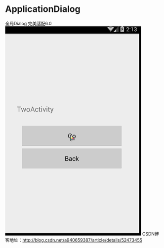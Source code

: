 # ApplicationDialog
全局Dialog 完美适配6.0
![点击](https://github.com/yudehai0204/ImageCache/blob/master/Logo/dialog.gif)
CSDN博客地址：http://blog.csdn.net/a940659387/article/details/52473455
